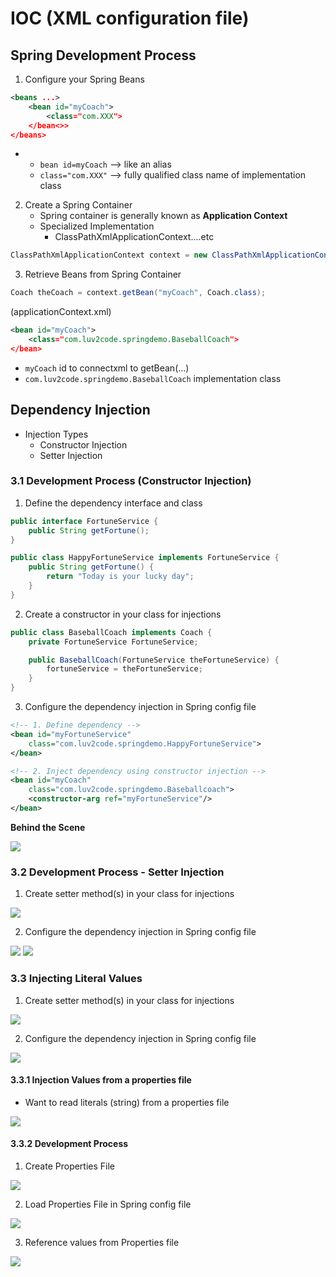 # IOC (XML configuration file)

## Spring Development Process
1. Configure your Spring Beans
```xml
<beans ...>
    <bean id="myCoach">
        <class="com.XXX">
    </bean<>>
</beans>
```

*
    * `bean id=myCoach` --> like an alias
    * `class="com.XXX"` --> fully qualified class name of implementation class

2. Create a Spring Container
    * Spring container is generally known as **Application Context**
    * Specialized Implementation
        * ClassPathXmlApplicationContext....etc

```java
ClassPathXmlApplicationContext context = new ClassPathXmlApplicationContext("applicationContext.xml");
```

3. Retrieve Beans from Spring Container
```java
Coach theCoach = context.getBean("myCoach", Coach.class);
```
(applicationContext.xml)
```xml
<bean id="myCoach">
    <class="com.luv2code.springdemo.BaseballCoach">
</bean>
```

* `myCoach` id to connectxml to getBean(...)
* `com.luv2code.springdemo.BaseballCoach` implementation class

## Dependency Injection
* Injection Types
    * Constructor Injection
    * Setter Injection

### 3.1 Development Process (Constructor Injection)

1. Define the dependency interface and class

```java
public interface FortuneService {
    public String getFortune();
}

public class HappyFortuneService implements FortuneService {
    public String getFortune() {
        return "Today is your lucky day";
    }
}
```

2. Create a constructor in your class for injections
```java
public class BaseballCoach implements Coach {
    private FortuneService FortuneService;

    public BaseballCoach(FortuneService theFortuneService) {
        fortuneService = theFortuneService;
    }
}
```

3. Configure the dependency injection in Spring config file
```xml
<!-- 1. Define dependency -->
<bean id="myFortuneService"
    class="com.luv2code.springdemo.HappyFortuneService">
</bean>

<!-- 2. Inject dependency using constructor injection -->
<bean id="myCoach"
    class="com.luv2code.springdemo.Baseballcoach">
    <constructor-arg ref="myFortuneService"/>
</bean>
```

**Behind the Scene**

<img src="./public/screenshot/4_ioc_springxml/3.png"/>

### 3.2 Development Process - Setter Injection

1. Create setter method(s) in your class for injections

<img src="./public/screenshot/4_ioc_springxml/4.png"/>

2. Configure the dependency injection in Spring config file

<img src="./public/screenshot/4_ioc_springxml/5.png"/>


<img src="./public/screenshot/4_ioc_springxml/6.png"/>

### 3.3 Injecting Literal Values

1. Create setter method(s) in your class for injections

<img src="./public/screenshot/4_ioc_springxml/7.png"/>

2. Configure the dependency injection in Spring config file

<img src="./public/screenshot/4_ioc_springxml/8.png"/>

#### 3.3.1 Injection Values from a properties file

* Want to read literals (string) from a properties file
<img src="./public/screenshot/4_ioc_springxml/9.png"/>


#### 3.3.2 Development Process

1. Create Properties File

<img src="./public/screenshot/4_ioc_springxml/10.png"/>


2. Load Properties File in Spring config file

<img src="./public/screenshot/4_ioc_springxml/11.png"/>

3. Reference values from Properties file

<img src="./public/screenshot/4_ioc_springxml/12.png"/>